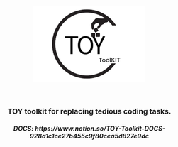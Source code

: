 <p align="center">
  <img src="resource/logo.png" style="width:50%; height:auto;">
</p>
<br>
<h3 align="center">TOY toolkit for replacing tedious coding tasks.</h3>

<h5 align="center">DOCS: https://www.notion.so/TOY-Toolkit-DOCS-928a1c1ce27b455c9f80cea5d827e9dc</h5>
